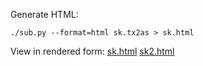 Generate HTML:

```
./sub.py --format=html sk.tx2as > sk.html
```

View in rendered form:
[sk.html](https://htmlpreview.github.io/?https://github.com/sadkingbilly/sk/blob/main/sk.html)
[sk2.html](https://htmlpreview.github.io/?https://github.com/sadkingbilly/sk/blob/main/sk2.html)
